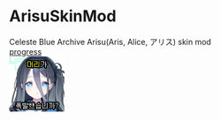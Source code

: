 # ArisuSkinMod
Celeste Blue Archive Arisu(Aris, Alice, アリス) skin mod   
[progress](list.md)   
![aris](img/25.png)
